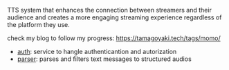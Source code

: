 
TTS system that enhances the connection between streamers and their audience and creates a more engaging streaming experience regardless of the platform they use.


check my blog to follow my progress: https://tamagoyaki.tech/tags/momo/


- [auth](./apps/auth): service to hangle authenticantion and autorization
- [parser](./apps/parser): parses and filters text messages to structured audios
